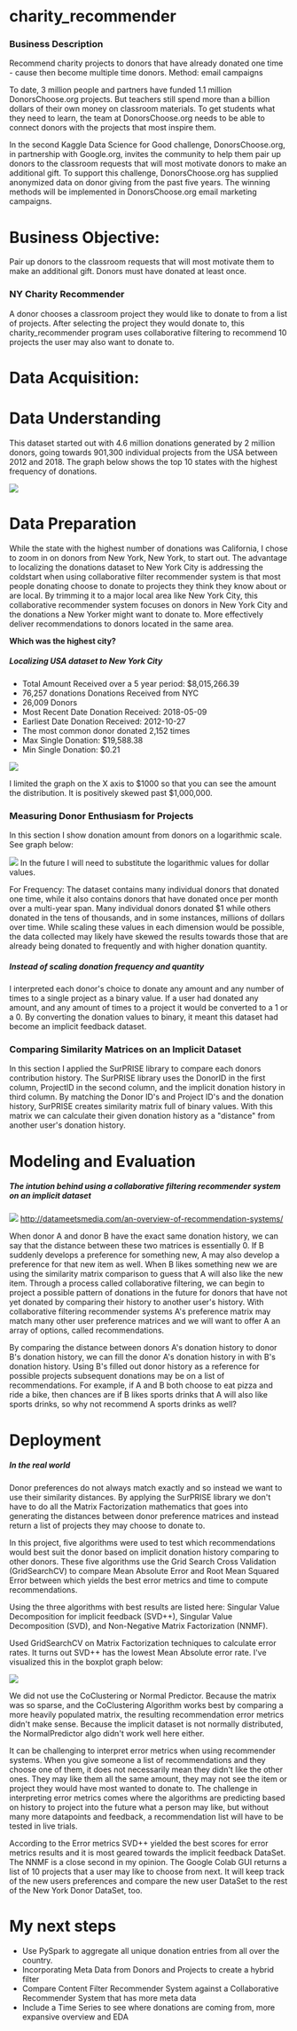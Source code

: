 # charity_recommender

### Business Description
Recommend charity projects to donors that have already donated one time - cause then become multiple time donors. 
Method: email campaigns

To date, 3 million people and partners have funded 1.1 million DonorsChoose.org projects. But teachers still spend more than a billion dollars of their own money on classroom materials. 
To get students what they need to learn, the team at DonorsChoose.org needs to be able to connect donors with the projects that most inspire them.

In the second Kaggle Data Science for Good challenge, DonorsChoose.org, in partnership with Google.org, invites the community to help them pair up donors to the classroom requests that will most motivate donors to make an additional gift. 
To support this challenge, DonorsChoose.org has supplied anonymized data on donor giving from the past five years. The winning methods will be implemented in DonorsChoose.org email marketing campaigns.

# Business Objective:
Pair up donors to the classroom requests that will most motivate them to make an additional gift. Donors must have donated at least once. 

### NY Charity Recommender
A donor chooses a classroom project they would like to donate to from a list of projects. After selecting the project they would donate to, this charity_recommender program uses collaborative filtering to recommend 10 projects the user may also want to donate to. 

# Data Acquisition:


# Data Understanding
This dataset started out with 4.6 million donations generated by 2 million donors, going towards 901,300 individual projects from the USA between 2012 and 2018. The graph below shows the top 10 states with the highest frequency of donations. 

![](https://github.com/Chris-Manna/charity_recommender/blob/master/top_ten_donating_states.png)

# Data Preparation
While the state with the highest number of donations was California, I chose to zoom in on donors from New York, New York, to start out. 
The advantage to localizing the donations dataset to New York City is addressing the coldstart when using collaborative filter recommender system is that most people donating choose to donate to projects they think they know about or are local. By trimming it to a major local area like New York City, this collaborative recommender system focuses on donors in New York City and the donations a New Yorker might want to donate to. More effectively deliver recommendations to donors located in the same area.

**Which was the highest city?**

##### Localizing USA dataset to New York City
+ Total Amount Received over a 5 year period: $8,015,266.39
+ 76,257 donations Donations Received from NYC
+ 26,009 Donors
+ Most Recent Date Donation Received: 2018-05-09
+ Earliest Date Donation Received: 2012-10-27
+ The most common donor donated 2,152 times
+ Max Single Donation: $19,588.38
+ Min Single Donation: $0.21

![](https://github.com/Chris-Manna/charity_recommender/blob/master/donors%20hist.png)

I limited the graph on the X axis to $1000 so that you can see the amount the distribution. It is positively skewed past $1,000,000.

### Measuring Donor Enthusiasm for Projects
In this section I show donation amount from donors on a logarithmic scale. See graph below:

![](https://github.com/Chris-Manna/charity_recommender/blob/master/log%20donation.png)
In the future I will need to substitute the logarithmic values for dollar values. 

For Frequency: The dataset contains many individual donors that donated one time, while it also contains donors that have donated once per month over a multi-year span. Many individual donors donated $1 while others donated in the tens of thousands, and in some instances, millions of dollars over time. While scaling these values in each dimension would be possible, the data collected may likely have skewed the results towards those that are already being donated to frequently and with higher donation quantity. 

##### Instead of scaling donation frequency and quantity
I interpreted each donor's choice to donate any amount and any number of times to a single project as a binary value. If a user had donated any amount, and any amount of times to a project  it would be converted to a 1 or a 0. By converting the donation values to binary, it meant this dataset had become an implicit feedback dataset. 

### Comparing Similarity Matrices on an Implicit Dataset
In this section I applied the SurPRISE library to compare each donors contribution history. The SurPRISE library uses the DonorID in the first column, ProjectID in the second column, and the implicit donation history in third column. By matching the Donor ID's and Project ID's and the donation history, SurPRISE creates similarity matrix full of binary values. With this matrix we can calculate their given donation history as a "distance" from another user's donation history. 

# Modeling and Evaluation
##### The intution behind using a collaborative filtering recommender system on an implicit dataset
![](http://datameetsmedia.com/wp-content/uploads/2018/05/2ebah6c-1.png)
http://datameetsmedia.com/an-overview-of-recommendation-systems/

When donor A and donor B have the exact same donation history, we can say that the distance between these two matrices is essentially 0. 
If B suddenly develops a preference for something new, A may also develop a preference for that new item as well. 
When B likes something new we are using the similarity matrix comparison to guess that A will also like the new item. 
Through a process called collaborative filtering, we can begin to project a possible pattern of donations in the future for donors that have not yet donated by comparing their history to another user's history. 
With collaborative filtering recommender systems A's preference matrix may match many other user preference matrices and we will want to offer A an array of options, called recommendations. 

By comparing the distance between donors A's donation history to donor B's donation history, we can fill the donor A's donation history in with B's donation history. Using B's filled out donor history as a reference for possible projects subsequent donations may be on a list of recommendations.  For example, if A and B both choose to eat pizza and ride a bike, then chances are if B likes sports drinks that A will also like sports drinks, so why not recommend A sports drinks as well? 

# Deployment
##### In the real world
Donor preferences do not always match exactly and so instead we want to use their similarity distances. By applying the SurPRISE library we don't have to do all the Matrix Factorization mathematics that goes into generating the distances between donor preference matrices and instead return a list of projects they may choose to donate to. 
 
In this project, five algorithms were used to test which recommendations would best suit the donor based on implicit donation history comparing to other donors. 
These five algorithms use the Grid Search Cross Validation (GridSearchCV) to compare Mean Absolute Error and Root Mean Squared Error between which yields the best error metrics and time to compute recommendations. 

Using the three algorithms with best results are listed here: Singular Value Decomposition for implicit feedback (SVD++), Singular Value Decomposition (SVD), and Non-Negative Matrix Factorization (NNMF). 

Used GridSearchCV on Matrix Factorization techniques to calculate error rates. It turns out SVD++ has the lowest Mean Absolute error rate. I've visualized this in the boxplot graph below: 

![](https://github.com/Chris-Manna/charity_recommender/blob/master/Boxplot%20MAE.png)

We did not use the CoClustering or Normal Predictor. Because the matrix was so sparse, and the CoClustering Algorithm works best by comparing a more heavily populated matrix, the resulting recommendation error metrics didn't make sense. Because the implicit dataset is not normally distributed, the NormalPredictor algo didn't work well here either.

It can be challenging to interpret error metrics when using recommender systems. When you give someone a list of recommendations and they choose one of them, it does not necessarily mean they didn't like the other ones. They may like them all the same amount, they may not see the item or project they would have most wanted to donate to. The challenge in interpreting error metrics comes where the algorithms are predicting based on history to project into the future what a person may like, but without many more datapoints and feedback, a recommendation list will have to be tested in live trials. 

According to the Error metrics SVD++ yielded the best scores for error metrics results and it is most geared towards the implicit feedback DataSet. The NNMF is a close second in my opinion. The Google Colab GUI returns a list of 10 projects that a user may like to choose from next. It will keep track of the new users preferences and compare the new user DataSet to the rest of the New York Donor DataSet, too. 

# My next steps
- Use PySpark to aggregate all unique donation entries from all over the country. 
- Incorporating Meta Data from Donors and Projects to create a hybrid filter
- Compare Content Filter Recommender System against a Collaborative Recommender System that has more meta data
- Include a Time Series to see where donations are coming from, more expansive overview and EDA

